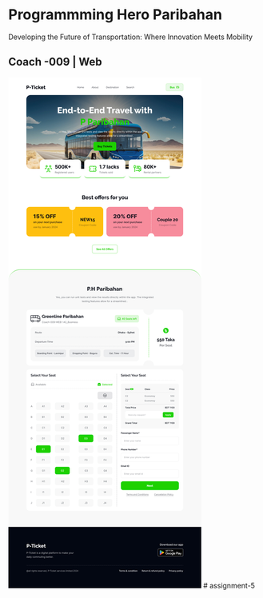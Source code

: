 # Programmming Hero Paribahan

Developing the Future of Transportation: Where Innovation Meets Mobility

## Coach -009 | Web

<img src="./Landing Page Design.jpg" />
# assignment-5
